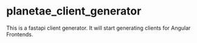 # planetae_client_generator
 This is a fastapi client generator. It will start generating clients for Angular Frontends.
